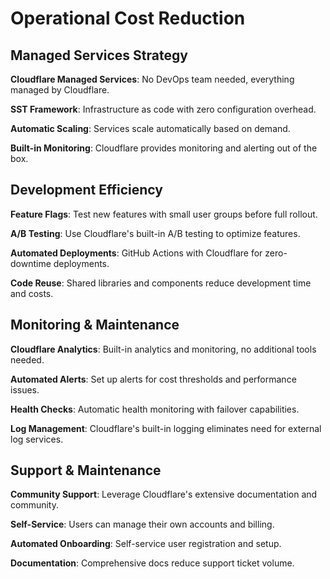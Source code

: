 # Operational Cost Reduction

## Managed Services Strategy

**Cloudflare Managed Services**: No DevOps team needed, everything managed by Cloudflare.

**SST Framework**: Infrastructure as code with zero configuration overhead.

**Automatic Scaling**: Services scale automatically based on demand.

**Built-in Monitoring**: Cloudflare provides monitoring and alerting out of the box.

## Development Efficiency

**Feature Flags**: Test new features with small user groups before full rollout.

**A/B Testing**: Use Cloudflare's built-in A/B testing to optimize features.

**Automated Deployments**: GitHub Actions with Cloudflare for zero-downtime deployments.

**Code Reuse**: Shared libraries and components reduce development time and costs.

## Monitoring & Maintenance

**Cloudflare Analytics**: Built-in analytics and monitoring, no additional tools needed.

**Automated Alerts**: Set up alerts for cost thresholds and performance issues.

**Health Checks**: Automatic health monitoring with failover capabilities.

**Log Management**: Cloudflare's built-in logging eliminates need for external log services.

## Support & Maintenance

**Community Support**: Leverage Cloudflare's extensive documentation and community.

**Self-Service**: Users can manage their own accounts and billing.

**Automated Onboarding**: Self-service user registration and setup.

**Documentation**: Comprehensive docs reduce support ticket volume.
